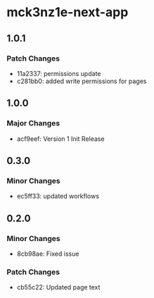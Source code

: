 # mck3nz1e-next-app

## 1.0.1

### Patch Changes

- 11a2337: permissions update
- c281bb0: added write permissions for pages

## 1.0.0

### Major Changes

- acf9eef: Version 1 Init Release

## 0.3.0

### Minor Changes

- ec5ff33: updated workflows

## 0.2.0

### Minor Changes

- 8cb98ae: Fixed issue

### Patch Changes

- cb55c22: Updated page text
